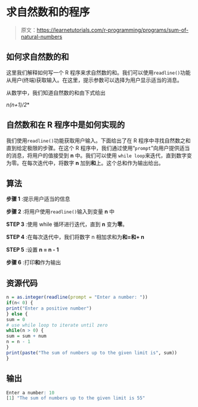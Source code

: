 # 求自然数和的程序

> 原文：<https://learnetutorials.com/r-programming/programs/sum-of-natural-numbers>

## 如何求自然数的和

这里我们解释如何写一个 R 程序来求自然数的和。我们可以使用`readline()`功能从用户(终端)获取输入。在这里，提示参数可以选择为用户显示适当的消息。

从数学中，我们知道自然数的和由下式给出

**n*(n+1)/2**

## 自然数和在 R 程序中是如何实现的

我们使用`readline()`功能获取用户输入。下面给出了在 R 程序中寻找自然数之和直到给定极限的步骤。在这个 R 程序中，我们通过使用“`prompt`”向用户提供适当的消息，将用户的值接受到 **n** 中。我们可以使用 `while loop`来迭代，直到数字变为零。在每次迭代中，将数字 **n** 加到**和**上。这个总和作为输出给出。

## 算法

**步骤 1** :提示用户适当的信息

**步骤 2** :将用户使用`readline()`输入到变量 **n** 中

**STEP 3** :使用 while 循环进行迭代，直到 **n** 变为**零**。

**STEP 4** :在每次迭代中，我们将数字 n 相加求和为**和=和+ n**

**STEP 5** :设置 **n = n - 1**

**步骤 6** :打印**和**作为输出

## 资源代码

```r
n = as.integer(readline(prompt = "Enter a number: "))
if(n< 0) {
print("Enter a positive number")
} else {
sum = 0
# use while loop to iterate until zero
while(n > 0) {
sum = sum + num
n = n - 1
}
print(paste("The sum of numbers up to the given limit is", sum))
}

```

## 输出

```r
Enter a number: 10
[1] "The sum of numbers up to the given limit is 55"
```